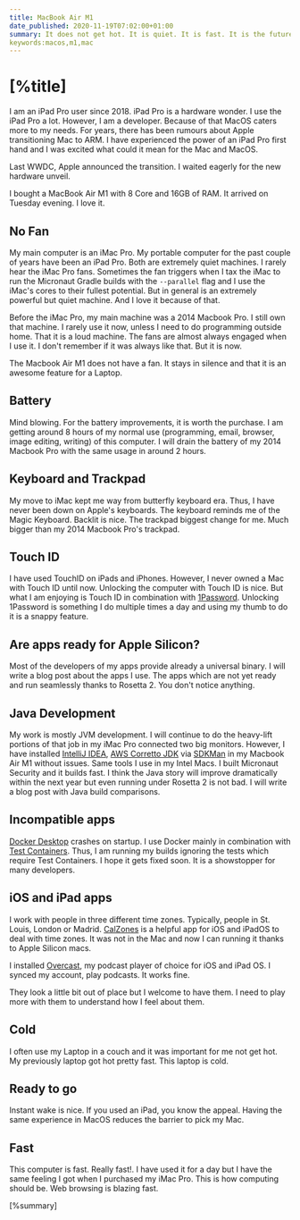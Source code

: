 ```yaml
---
title: MacBook Air M1
date_published: 2020-11-19T07:02:00+01:00
summary: It does not get hot. It is quiet. It is fast. It is the future. It is now.
keywords:macos,m1,mac
---
```


# [%title]

I am an iPad Pro user since 2018. iPad Pro is a hardware wonder. I use the iPad Pro a lot. However, I am a developer. Because of that MacOS caters more to my needs. For years, there has been rumours about Apple transitioning Mac to ARM. I have experienced the power of an iPad Pro first hand and I was excited what could it mean for the Mac and MacOS.

Last WWDC, Apple announced the transition. I waited eagerly for the new hardware unveil. 

I bought a MacBook Air M1 with 8 Core and 16GB of RAM. It arrived on Tuesday evening. I love it. 

## No Fan

My main computer is an iMac Pro. My portable computer for the past couple of years have been an iPad Pro. Both are extremely quiet machines. I rarely hear the iMac Pro fans. Sometimes the fan triggers when I tax the iMac to run the Micronaut Gradle builds with the `--parallel` flag and I use the iMac's cores to their fullest potential. But in general is an extremely powerful but quiet machine. And I love it because of that. 

Before the iMac Pro, my main machine was a 2014 Macbook Pro. I still own that machine. I rarely use it now, unless I need to do programming outside home. That it is a loud machine. The fans are almost always engaged when I use it. I don't remember if it was always like that. But it is now.

The Macbook Air M1 does not have a fan. It stays in silence and that it is an awesome feature for a Laptop.

## Battery

Mind blowing. For the battery improvements, it is worth the purchase. I am getting around 8 hours of my normal use (programming, email, browser, image editing, writing) of this computer. I will drain the battery of my 2014 Macbook Pro with the same usage in around 2 hours. 

## Keyboard and Trackpad

My move to iMac kept me way from butterfly keyboard era. Thus, I have never been down on Apple's keyboards. The keyboard reminds me of the Magic Keyboard. Backlit is nice. The trackpad biggest change for me. Much bigger than my 2014 Macbook Pro's trackpad.  

## Touch ID

I have used TouchID on iPads and iPhones. However, I never owned a Mac with Touch ID until now. Unlocking the computer with Touch ID is nice. But what I am enjoying is Touch ID in combination with [1Password](https://1password.com). Unlocking 1Password is something I do multiple times a day and using my thumb to do it is a snappy feature. 

## Are apps ready for Apple Silicon?

Most of the developers of my apps provide already a universal binary. I will write a blog post about the apps I use. The apps which are not yet ready and run seamlessly thanks to Rosetta 2. You don't notice anything. 

## Java Development

My work is mostly JVM development. I will continue to do the heavy-lift portions of that job in my iMac Pro connected two big monitors. However, I have installed [IntelliJ IDEA](https://www.jetbrains.com/idea/),  [AWS Corretto JDK](https://aws.amazon.com/corretto/) via [SDKMan](https://sdkman.io) in my Macbook Air M1 without issues. Same tools I use in my Intel Macs. I built Micronaut Security and it builds fast. I think the Java story will improve dramatically within the next year but even running under Rosetta 2 is not bad. I will write a blog post with Java build comparisons.

## Incompatible apps

[Docker Desktop](https://www.docker.com/products/docker-desktop) crashes on startup. I use Docker mainly in combination with [Test Containers](https://www.testcontainers.org). Thus, I am running my builds ignoring the tests which require Test Containers. I hope it gets fixed soon. It is a showstopper for many developers. 

## iOS and iPad apps

I work with people in three different time zones. Typically, people in St. Louis, London or Madrid. [CalZones](https://apps.apple.com/us/app/calzones/id1451728473) is a helpful app for iOS and iPadOS to deal with time zones. It was not in the Mac and now I can running it thanks to Apple Silicon macs.

I installed [Overcast](https://overcast.fm), my podcast player of choice for iOS and iPad OS. I synced my account, play podcasts. It works fine.

They look a little bit out of place but I welcome to have them. I need to play more with them to understand how I feel about them. 

## Cold

I often use my Laptop in a couch and it was important for me not get hot. My previously laptop got hot pretty fast. This laptop is cold. 

## Ready to go

Instant wake is nice. If you used an iPad, you know the appeal. Having the same experience in MacOS reduces the barrier to pick my Mac. 

## Fast

This computer is fast. Really fast!. I have used it for a day but I have the same feeling I got when I purchased my iMac Pro. This is how computing should be. Web browsing is blazing fast. 

[%summary]